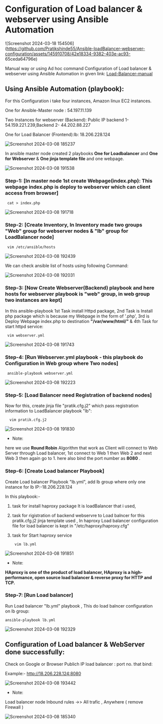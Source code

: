 # Configuration of Load balancer & webserver using Ansible Automation

![Screenshot 2024-03-18 154506](https://github.com/Pratikshinde55/Ansible-loadBalancer-webserver-configuration/assets/145910708/42e18334-9382-403e-ac93- 
65ceda64796e)

Manual way or using Ad hoc command Configuration of Load balancer & webserver using Ansible Automation in given link:
[Load-Balancer-manual](https://github.com/Pratikshinde55/Load-Balancer.git) 

## Using Ansible Automation (playbook):

For this Configuration i take four instances, Amazon linux EC2 instances.

One for  Ansible-Master node :   54.197.11.139

Two Instances for webserver (Backend): Public IP  backend 1- 54.159.221.239,Backend  2- 44.202.88.227

One for Load Balancer (Frontend):lb: 18.206.228.124

![Screenshot 2024-03-08 185237](https://github.com/Pratikshinde55/Ansible-loadBalancer-webserver-configuration/assets/145910708/3a8443c8-80f3-403d-bc7b-4d5b411f6f56)

In ansible master node created 2 playbooks **One for Loadbalancer** and **One for Webserver** & **One jinja template file** and one webpage.

![Screenshot 2024-03-08 191538](https://github.com/Pratikshinde55/Ansible-loadBalancer-webserver-configuration/assets/145910708/8762d476-644d-497e-b0e4-5b2c24c2b34f)

### Step-1: [In master node 1st create Webpage(index.php): This webpage index.php is deploy to webserver which can client access from browser]
     
     cat > index.php

![Screenshot 2024-03-08 191718](https://github.com/Pratikshinde55/Ansible-loadBalancer-webserver-configuration/assets/145910708/7e46d046-7a9b-4ad0-8a46-f329681c06b5)

### Step-2: [Create Inventory, In Inventory made two groups "Web" group for webserver nodes & "lb" group for LoadBalancer node]
     
     vim /etc/ansible/hosts

![Screenshot 2024-03-08 192439](https://github.com/Pratikshinde55/Ansible-loadBalancer-webserver-configuration/assets/145910708/c7222013-3942-48d7-abf2-80024384fa12)

We can check ansible list of hosts using following Command:

![Screenshot 2024-03-08 192031](https://github.com/Pratikshinde55/Ansible-loadBalancer-webserver-configuration/assets/145910708/c4e3522a-b1ff-432d-bf88-e30377fff6a0)

### Step-3: [Now Create Webserver(Backend) playbook and here hosts for webserver playbook is "web" group, in web group two instances are kept]

In this ansible-playbook 1st Task install Httpd package, 2nd Task is Install php package which is because my Webpage in the form of '.php', 3rd is Deploy Webpage 
index.php to destination **"/var/www/html/"** & 4th Task for start httpd service:
     
     vim webserver.yml

![Screenshot 2024-03-08 191743](https://github.com/Pratikshinde55/Ansible-loadBalancer-webserver-configuration/assets/145910708/307945c7-0c30-4c0b-bcee-e35ed336d058)

### Step-4: [Run Webserver.yml playbook - this playbook do Configuration in Web group where Two nodes]
     
     ansible-playbook webserver.yml

![Screenshot 2024-03-08 192223](https://github.com/Pratikshinde55/Ansible-loadBalancer-webserver-configuration/assets/145910708/40949559-4c32-4cd7-abc9-a4f8e64168d7)

### Step-5: [Load Balancer need Registration of backend nodes]

Now for this, create jinja file "pratik.cfg.j2" which pass registration information to LoadBalancer playbook "lb":
      
      vim pratik.cfg.j2

![Screenshot 2024-03-08 191830](https://github.com/Pratikshinde55/Ansible-loadBalancer-webserver-configuration/assets/145910708/ea5a34da-3cc3-470d-95fb-8cc861e69ba1)

- Note:

here we use **Round Robin** Algorithm that work as Client will connect to Web Server through Load balancer, 1st connect to Web 1 then Web 2 and next Web 3 then 
again go to 1. here also bind the port number as **8080** .

### Step-6: [Create Load balancer Playbook]

Create Load balancer Playbook "lb.yml", add lb group where only one instance for lb IP:-18.206.228.124

In this playbook:-
1. task for install haproxy package It is loadBalancer that i used,
2. task for rigistration of backend webservre to Load balncer for this pratik.cfg.j2 jinja template used , In haproxy Load balancer configuration file for load 
balancer is kept in "/etc/haproxy/haproxy.cfg"
3. task for Start haproxy service

        vim lb.yml

![Screenshot 2024-03-08 191851](https://github.com/Pratikshinde55/Ansible-loadBalancer-webserver-configuration/assets/145910708/bd60bfcf-8a66-49ae-aa38-3478aa5398a4)

- Note:

**HAproxy is one of the product of load balancer, HAproxy is a high-performance, open source load balancer & reverse proxy for HTTP and TCP.**

### Step-7: [Run Load balancer]

Run Load balancer "lb.yml" playbook , This do load balncer configuration on lb group:

    ansible-playbook lb.yml

![Screenshot 2024-03-08 192329](https://github.com/Pratikshinde55/Ansible-loadBalancer-webserver-configuration/assets/145910708/006b2f23-342c-49b9-a1b2-adc0f95d6685)


## Configuration of Load balancer & WebServer done successfully:

Check on Google or Browser Publich IP load balancer : port no. that bind:

Example:- http://18.206.228.124:8080

![Screenshot 2024-03-08 193442](https://github.com/Pratikshinde55/Ansible-loadBalancer-webserver-configuration/assets/145910708/823b6f21-2453-4580-9369-ef92c9e1ed26)

- Note:

Load balancer node Inbound rules ->> All trafic , Anywhere ( remove Firewall )

![Screenshot 2024-03-08 185340](https://github.com/Pratikshinde55/Ansible-loadBalancer-webserver-configuration/assets/145910708/16ee3cf8-f783-4ea8-8dd4-f019dce74bb8)
